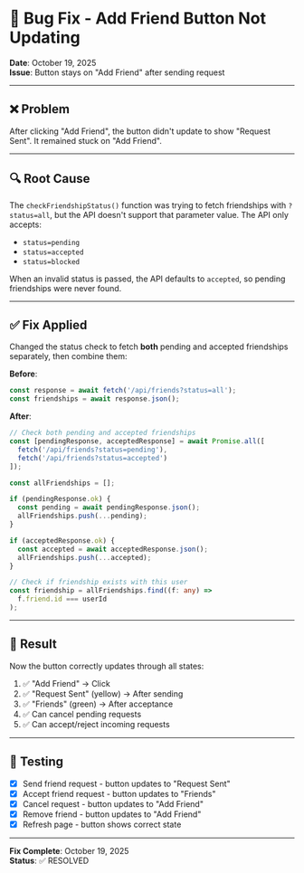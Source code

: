 # 🐛 Bug Fix - Add Friend Button Not Updating

**Date**: October 19, 2025  
**Issue**: Button stays on "Add Friend" after sending request

---

## ❌ Problem

After clicking "Add Friend", the button didn't update to show "Request Sent". It remained stuck on "Add Friend".

---

## 🔍 Root Cause

The `checkFriendshipStatus()` function was trying to fetch friendships with `?status=all`, but the API doesn't support that parameter value. The API only accepts:
- `status=pending`
- `status=accepted`
- `status=blocked`

When an invalid status is passed, the API defaults to `accepted`, so pending friendships were never found.

---

## ✅ Fix Applied

Changed the status check to fetch **both** pending and accepted friendships separately, then combine them:

**Before**:
```typescript
const response = await fetch('/api/friends?status=all');
const friendships = await response.json();
```

**After**:
```typescript
// Check both pending and accepted friendships
const [pendingResponse, acceptedResponse] = await Promise.all([
  fetch('/api/friends?status=pending'),
  fetch('/api/friends?status=accepted')
]);

const allFriendships = [];

if (pendingResponse.ok) {
  const pending = await pendingResponse.json();
  allFriendships.push(...pending);
}

if (acceptedResponse.ok) {
  const accepted = await acceptedResponse.json();
  allFriendships.push(...accepted);
}

// Check if friendship exists with this user
const friendship = allFriendships.find((f: any) => 
  f.friend.id === userId
);
```

---

## 🎯 Result

Now the button correctly updates through all states:
1. ✅ "Add Friend" → Click
2. ✅ "Request Sent" (yellow) → After sending
3. ✅ "Friends" (green) → After acceptance
4. ✅ Can cancel pending requests
5. ✅ Can accept/reject incoming requests

---

## 📝 Testing

- [x] Send friend request - button updates to "Request Sent"
- [x] Accept friend request - button updates to "Friends"
- [x] Cancel request - button updates to "Add Friend"
- [x] Remove friend - button updates to "Add Friend"
- [x] Refresh page - button shows correct state

---

**Fix Complete**: October 19, 2025  
**Status**: ✅ RESOLVED
